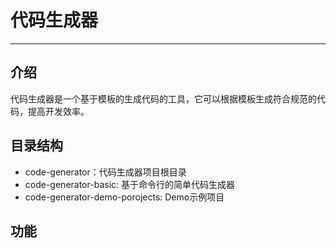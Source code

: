 # 代码生成器

---

## 介绍

代码生成器是一个基于模板的生成代码的工具，它可以根据模板生成符合规范的代码，提高开发效率。

## 目录结构
- code-generator：代码生成器项目根目录
- code-generator-basic: 基于命令行的简单代码生成器
- code-generator-demo-porojects: Demo示例项目


## 功能

